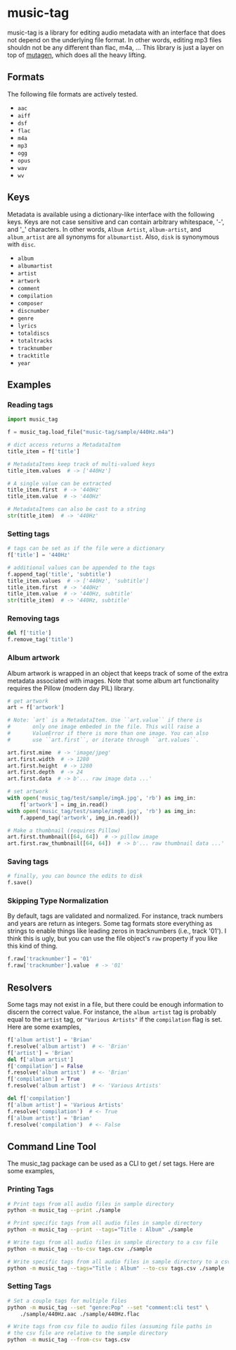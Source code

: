 # music-tag

music-tag is a library for editing audio metadata with an interface
that does not depend on the underlying file format. In other words, editing
mp3 files shouldn not be any different than flac, m4a, ... This library is
just a layer on top of [mutagen](https://mutagen.readthedocs.io/en/latest/),
which does all the heavy lifting.

## Formats

The following file formats are actively tested.

- ``aac``
- ``aiff``
- ``dsf``
- ``flac``
- ``m4a``
- ``mp3``
- ``ogg``
- ``opus``
- ``wav``
- ``wv``

## Keys

Metadata is available using a dictionary-like interface with the following keys.
Keys are not case sensitive and can contain arbitrary whitespace, '-', and '_'
characters. In other words, ``Album Artist``, ``album-artist``, and
``album_artist`` are all synonyms for ``albumartist``. Also, ``disk`` is synonymous with ``disc``.

- ``album``
- ``albumartist``
- ``artist``
- ``artwork``
- ``comment``
- ``compilation``
- ``composer``
- ``discnumber``
- ``genre``
- ``lyrics``
- ``totaldiscs``
- ``totaltracks``
- ``tracknumber``
- ``tracktitle``
- ``year``

## Examples

### Reading tags

``` python
import music_tag

f = music_tag.load_file("music-tag/sample/440Hz.m4a")

# dict access returns a MetadataItem
title_item = f['title']

# MetadataItems keep track of multi-valued keys
title_item.values  # -> ['440Hz']

# A single value can be extracted
title_item.first  # -> '440Hz'
title_item.value  # -> '440Hz'

# MetadataItems can also be cast to a string
str(title_item)  # -> '440Hz'
```

### Setting tags

``` python
# tags can be set as if the file were a dictionary
f['title'] = '440Hz'

# additional values can be appended to the tags
f.append_tag('title', 'subtitle')
title_item.values  # -> ['440Hz', 'subtitle']
title_item.first  # -> '440Hz'
title_item.value  # -> '440Hz, subtitle'
str(title_item)  # -> '440Hz, subtitle'
```

### Removing tags

``` python
del f['title']
f.remove_tag('title')
```

### Album artwork

Album artwork is wrapped in an object that keeps track of some of the
extra metadata associated with images. Note that some album art functionality
requires the Pillow (modern day PIL) library.

``` python
# get artwork
art = f['artwork']

# Note: `art` is a MetadataItem. Use ``art.value`` if there is
#       only one image embeded in the file. This will raise a
#       ValueError if there is more than one image. You can also
#       use ``art.first``, or iterate through ``art.values``.

art.first.mime  # -> 'image/jpeg'
art.first.width  # -> 1280
art.first.height  # -> 1280
art.first.depth  # -> 24
art.first.data  # -> b'... raw image data ...'

# set artwork
with open('music_tag/test/sample/imgA.jpg', 'rb') as img_in:
    f['artwork'] = img_in.read()
with open('music_tag/test/sample/imgB.jpg', 'rb') as img_in:
    f.append_tag('artwork', img_in.read())

# Make a thumbnail (requires Pillow)
art.first.thumbnail([64, 64])  # -> pillow image
art.first.raw_thumbnail([64, 64])  # -> b'... raw thumbnail data ...'
```

### Saving tags

``` python
# finally, you can bounce the edits to disk
f.save()
```

### Skipping Type Normalization

By default, tags are validated and normalized. For instance, track numbers
and years are return as integers. Some tag formats store everything as strings
to enable things like leading zeros in tracknumbers (i.e., track '01'). I think
this is ugly, but you can use the file object's ``raw`` property if you like
this kind of thing.

``` python
f.raw['tracknumber'] = '01'
f.raw['tracknumber'].value  # -> '01'
```

## Resolvers

Some tags may not exist in a file, but there could be enough information to
discern the correct value. For instance, the ``album artist`` tag is probably
equal to the ``artist`` tag, or ``"Various Artists"`` if the ``compilation``
flag is set. Here are some examples,

``` python
f['album artist'] = 'Brian'
f.resolve('album artist')  # <- 'Brian'
f['artist'] = 'Brian'
del f['album artist']
f['compilation'] = False
f.resolve('album artist')  # <- 'Brian'
f['compilation'] = True
f.resolve('album artist')  # <- 'Various Artists'

del f['compilation']
f['album artist'] = 'Various Artists'
f.resolve('compilation')  # <- True
f['album artist'] = 'Brian'
f.resolve('compilation')  # <- False
```

## Command Line Tool

The music_tag package can be used as a CLI to get / set tags. Here are some
examples,

### Printing Tags

``` bash
# Print tags from all audio files in sample directory
python -m music_tag --print ./sample

# Print specific tags from all audio files in sample directory      
python -m music_tag --print --tags="Title : Album" ./sample

# Write tags from all audio files in sample directory to a csv file
python -m music_tag --to-csv tags.csv ./sample

# Write specific tags from all audio files in sample directory to a csv file
python -m music_tag --tags="Title : Album" --to-csv tags.csv ./sample
```

### Setting Tags
``` bash
# Set a couple tags for multiple files      
python -m music_tag --set "genre:Pop" --set "comment:cli test" \
    ./sample/440Hz.aac ./sample/440Hz.flac

# Write tags from csv file to audio files (assuming file paths in
# the csv file are relative to the sample directory
python -m music_tag --from-csv tags.csv
```
